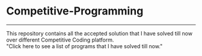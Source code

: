 # Competitive-Programming
<hr>
This repository contains all the accepted solution that I have solved till now over different Competitive Coding platform.
<br>
 "Click here to see a list of programs that I have solved till now."
